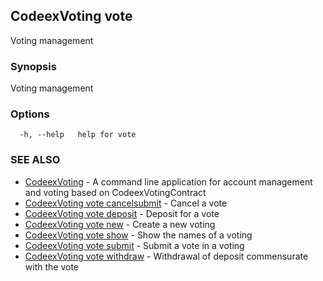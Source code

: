 ## CodeexVoting vote

Voting management

### Synopsis

Voting management

### Options

```
  -h, --help   help for vote
```

### SEE ALSO

* [CodeexVoting](CodeexVoting.md)	 - A command line application for account management and voting based on CodeexVotingContract
* [CodeexVoting vote cancelsubmit](CodeexVoting_vote_cancelsubmit.md)	 - Cancel a vote
* [CodeexVoting vote deposit](CodeexVoting_vote_deposit.md)	 - Deposit for a vote
* [CodeexVoting vote new](CodeexVoting_vote_new.md)	 - Create a new voting
* [CodeexVoting vote show](CodeexVoting_vote_show.md)	 - Show the names of a voting
* [CodeexVoting vote submit](CodeexVoting_vote_submit.md)	 - Submit a vote in a voting
* [CodeexVoting vote withdraw](CodeexVoting_vote_withdraw.md)	 - Withdrawal of deposit commensurate with the vote

